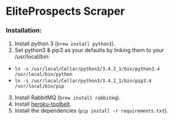 # EliteProspects Scraper

### Installation:

1. Install python 3 (`brew install python3`).
2. Set python3 & pip3 as your defaults by linking them to your /usr/local/bin:
  * `ln -s /usr/local/Cellar/python3/3.4.2_1/bin/python3.4 /usr/local/bin/python`
  * `ln -s /usr/local/Cellar/python3/3.4.2_1/bin/pip3.4 /usr/local/bin/pip`
3. Install RabbitMQ (`brew install rabbitmq`).
4. Install [heroku-toolbelt](https://toolbelt.heroku.com/).
4. Install the dependencies (`pip install -r requirements.txt`).
